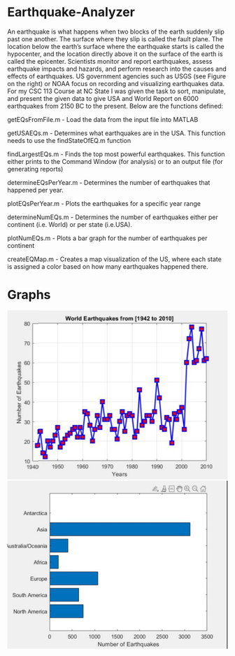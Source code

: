 # Earthquake-Analyzer



An earthquake is what happens when two blocks of the earth suddenly slip past one another. The surface where they slip is called the fault plane. The location below the earth’s surface where the earthquake starts is called the hypocenter, and the location directly above it on the surface of the earth is called the epicenter. Scientists monitor and report earthquakes, assess earthquake impacts and hazards, and perform research into the causes and effects of earthquakes. US government agencies such as USGS (see Figure on
the right) or NOAA focus on recording and visualizing earthquakes data. For my CSC 113 Course at NC State I was given the task to sort, manipulate, and present the given data to give USA and World Report on 6000 earthquakes from 2150 BC to the present. Below are the functions defined:




getEQsFromFile.m - Load the data from the input file into MATLAB

getUSAEQs.m  - Determines what earthquakes are in the USA. This function needs to use the findStateOfEQ.m function

findLargestEQs.m -  Finds the top most powerful earthquakes. This function either prints to the Command Window (for analysis) or to an output file (for generating reports)

determineEQsPerYear.m - Determines the number of earthquakes that happened per year.

plotEQsPerYear.m - Plots the earthquakes for a specific year range

determineNumEQs.m - Determines the number of earthquakes either per continent (i.e. World) or per state (i.e.USA). 

plotNumEQs.m - Plots a bar graph for the number of earthquakes per continent

createEQMap.m - Creates a map visualization of the US, where each state is assigned a color based on how many earthquakes happened there.

# Graphs 


![Graph1](https://github.com/Nico-Jimene/Earthquake-Analyzer/blob/main/Graph1.PNG)
![Graph2](https://github.com/Nico-Jimene/Earthquake-Analyzer/blob/main/Graph2.PNG)
